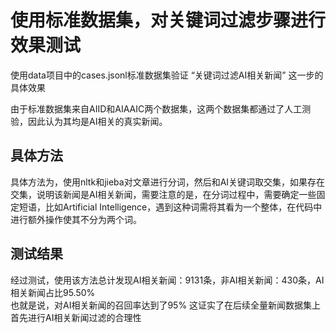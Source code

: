 # 使用标准数据集，对关键词过滤步骤进行效果测试
使用data项目中的cases.jsonl标准数据集验证  “关键词过滤AI相关新闻”  这一步的具体效果

由于标准数据集来自AIID和AIAAIC两个数据集，这两个数据集都通过了人工测验，因此认为其均是AI相关的真实新闻。
## 具体方法

具体方法为，使用nltk和jieba对文章进行分词，然后和AI关键词取交集，如果存在交集，说明该新闻是AI相关新闻，需要注意的是，在分词过程中，需要确定一些固定短语，比如Artificial Intelligence，遇到这种词需将其看为一个整体，在代码中进行额外操作使其不分为两个词。

## 测试结果

经过测试，使用该方法总计发现AI相关新闻：9131条，非AI相关新闻：430条，AI相关新闻占比95.50%  
也就是说，对AI相关新闻的召回率达到了95%
这证实了在后续全量新闻数据集上首先进行AI相关新闻过滤的合理性